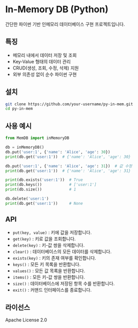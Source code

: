 # In-Memory DB (Python)

간단한 파이썬 기반 인메모리 데이터베이스 구현 프로젝트입니다.

## 특징

- 메모리 내에서 데이터 저장 및 조회
- Key-Value 형태의 데이터 관리
- CRUD(생성, 조회, 수정, 삭제) 지원
- 외부 의존성 없이 순수 파이썬 구현

## 설치

```bash
git clone https://github.com/your-username/py-in-mem.git
cd py-in-mem
```

## 사용 예시

```python
from MemDB import inMemoryDB

db = inMemoryDB()
db.put('user:1', {'name': 'Alice', 'age': 30})
print(db.get('user:1'))  # {'name': 'Alice', 'age': 30}

db.put('user:1', {'name': 'Alice', 'age': 31})  # 값 수정
print(db.get('user:1'))  # {'name': 'Alice', 'age': 31}

print(db.exists('user:1'))  # True
print(db.keys())            # ['user:1']
print(db.size())            # 1

db.delete('user:1')
print(db.get('user:1'))     # None
```

## API

- `put(key, value)` : 키에 값을 저장합니다.
- `get(key)` : 키로 값을 조회합니다.
- `delete(key)` : 키-값 쌍을 삭제합니다.
- `clear()` : 데이터베이스의 모든 데이터를 삭제합니다.
- `exists(key)` : 키의 존재 여부를 확인합니다.
- `keys()` : 모든 키 목록을 반환합니다.
- `values()` : 모든 값 목록을 반환합니다.
- `items()` : 모든 키-값 쌍을 반환합니다.
- `size()` : 데이터베이스에 저장된 항목 수를 반환합니다.
- `exit()` : 커맨드 인터페이스를 종료합니다.

## 라이선스

Apache License 2.0